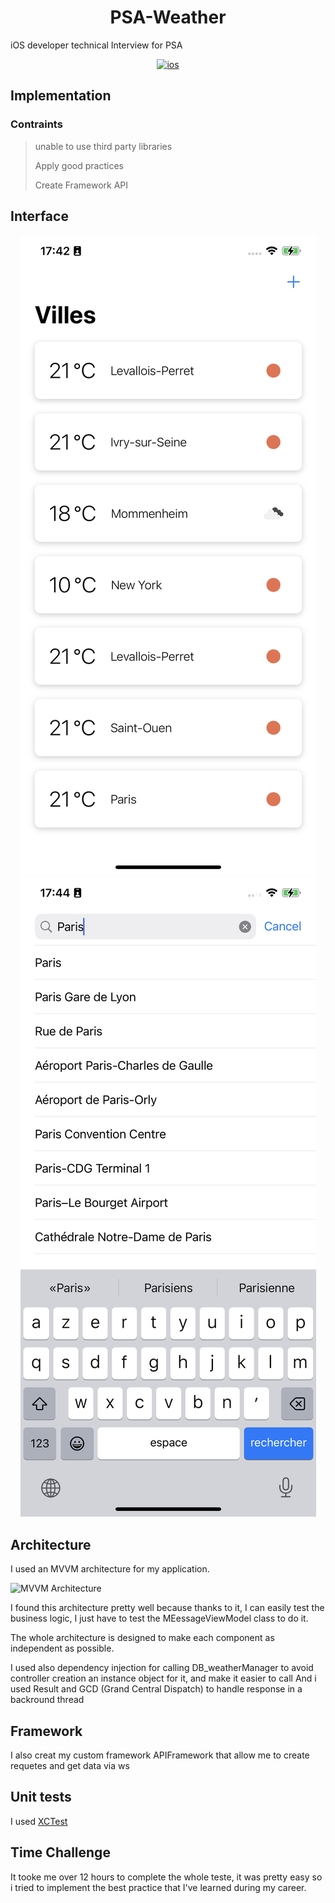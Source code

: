 <h1 align="center">PSA-Weather</h1>
iOS developer technical Interview for PSA
<p align="center">
  <a href="https://upload.wikimedia.org/wikipedia/commons/7/78/IOS_11_logo.png"><img alt="ios" src="https://upload.wikimedia.org/wikipedia/commons/7/78/IOS_11_logo.png"/></a>
</p>

## Implementation

### Contraints
> unable to use third party libraries
> 
> Apply good practices
>
> Create Framework API

## Interface

<p align="center">
  <a href="https://github.com/elaidi93/PSA-Weather/blob/main/Readme_img/screenshot_villes.jpeg"><img alt="ios" src="https://github.com/elaidi93/PSA-Weather/blob/main/Readme_img/screenshot_villes.jpeg"/></a>
    <a href="https://github.com/elaidi93/PSA-Weather/blob/main/Readme_img/screenshot_list.jpeg"><img alt="ios" src="https://github.com/elaidi93/PSA-Weather/blob/main/Readme_img/screenshot_list.jpeg"/></a>
</p>

## Architecture 

I used an MVVM architecture for my application. 

![MVVM Architecture](https://upload.wikimedia.org/wikipedia/commons/8/87/MVVMPattern.png "")

I found this architecture pretty well because thanks to it, I can easily test the business logic, I just have to test the MEessageViewModel class to do it. 

The whole architecture is designed to make each component as independent as possible.

I used also dependency injection for calling DB_weatherManager to avoid controller creation an instance object for it, and make it easier to call
And i used Result and GCD (Grand Central Dispatch) to handle response in a backround thread

## Framework

I also creat my custom framework APIFramework that allow me to create requetes and get data via ws

## Unit tests

I used [XCTest](https://developer.apple.com/documentation/xctest) 

## Time Challenge

It tooke me over 12 hours to complete the whole teste, it was pretty easy so i tried to implement the best practice that I've learned during my career.
